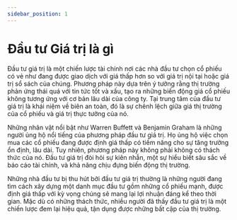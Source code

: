```yaml
---
sidebar_position: 1
---
```


# Đầu tư Giá trị là gì

Đầu tư giá trị là một chiến lược tài chính nơi các nhà đầu tư chọn cổ phiếu có vẻ như đang được giao dịch với giá thấp hơn so với giá trị nội tại hoặc giá trị sổ sách của chúng. Phương pháp này dựa trên ý tưởng rằng thị trường phản ứng thái quá với tin tức tốt và xấu, tạo ra những biến động giá cổ phiếu không tương ứng với cơ bản lâu dài của công ty. Tại trung tâm của đầu tư giá trị là khái niệm về biên an toàn, đó là sự chênh lệch giữa giá thị trường của cổ phiếu và giá trị thực tưởng của nó.

Những nhân vật nổi bật như Warren Buffett và Benjamin Graham là những người ủng hộ nổi tiếng của phương pháp đầu tư giá trị. Họ ủng hộ việc chọn mua các cổ phiếu đang được định giá thấp có tiềm năng cho sự tăng trưởng ổn định, lâu dài. Tuy nhiên, phương pháp này không phải không có thách thức của nó. Đầu tư giá trị đòi hỏi sự kiên nhẫn, một sự hiểu biết sâu sắc về báo cáo tài chính, và khả năng chịu đựng biến động thị trường.

Những nhà đầu tư bị thu hút bởi đầu tư giá trị thường là những người đang tìm cách xây dựng một danh mục đầu tư gồm những cổ phiếu mạnh, được định giá thấp với kỳ vọng chúng sẽ mang lại lợi nhuận đáng kể theo thời gian. Mặc dù có những thách thức, nhiều người đã thấy đầu tư giá trị là một chiến lược đem lại hiệu quả, tận dụng được những bất cập của thị trường.